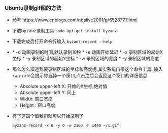 ### Ubuntu录制gif图的方法

* 参考 https://www.cnblogs.com/nbalive2001/p/6528777.html

* 下载byzanz录制工具 `sudo apt-get install byzanz`

* 下载完成后打开命令行输入 `byzanz-record --help`

* \* -d 动画录制的时间,默认录制10秒 
  \* -e 动画开始延迟 
  \* -x 录制区域的起始X坐标 
  \* -y 录制区域的起始Y坐标 
  \* -w 录制区域的宽度 
  \* -y 录制区域的高度

* 那么怎么知道我要录制区域的坐标和高度呢,其实系统自带这个命令工具. 
  输入`xwininfo`会提示你选择一个窗口,点击之后会返回这个窗口的详细信息 

  - Absolute upper-left X: 开始的X坐标,绝对值
  - Absolute upper-left Y: 同上
  - Width: 窗口宽度
  - Height : 窗口高度

* 有了这四个值我们就可以开始录制了

  ```shell
  byzanz-record -x 0 -y 0 -w 2160 -h 1440 ~/x.gif
  ```

  

